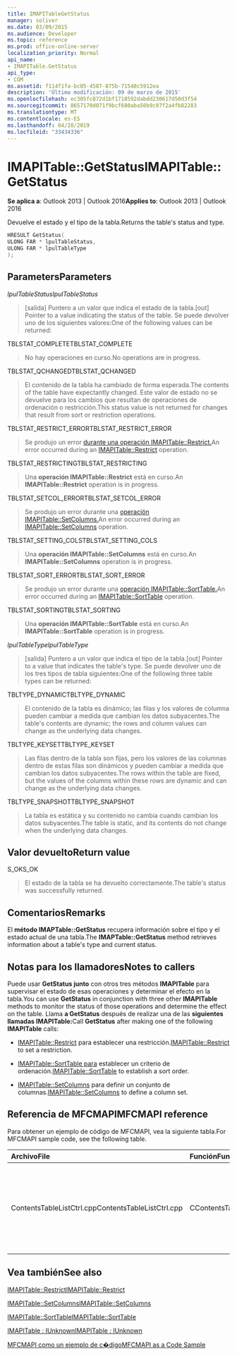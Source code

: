 ```yaml
---
title: IMAPITableGetStatus
manager: soliver
ms.date: 03/09/2015
ms.audience: Developer
ms.topic: reference
ms.prod: office-online-server
localization_priority: Normal
api_name:
- IMAPITable.GetStatus
api_type:
- COM
ms.assetid: f114f1fa-bc05-4587-875b-71548c5912ea
description: 'Última modificación: 09 de marzo de 2015'
ms.openlocfilehash: ec305fc872d1bf1718592dabdd230617d50d3f54
ms.sourcegitcommit: 8657170d071f9bcf680aba50b9c07f2a4fb82283
ms.translationtype: MT
ms.contentlocale: es-ES
ms.lasthandoff: 04/28/2019
ms.locfileid: "33434336"
---
```

# <a name="imapitablegetstatus"></a><span data-ttu-id="77ca3-103">IMAPITable::GetStatus</span><span class="sxs-lookup"><span data-stu-id="77ca3-103">IMAPITable::GetStatus</span></span>

  
  
<span data-ttu-id="77ca3-104">**Se aplica a**: Outlook 2013 | Outlook 2016</span><span class="sxs-lookup"><span data-stu-id="77ca3-104">**Applies to**: Outlook 2013 | Outlook 2016</span></span> 
  
<span data-ttu-id="77ca3-105">Devuelve el estado y el tipo de la tabla.</span><span class="sxs-lookup"><span data-stu-id="77ca3-105">Returns the table's status and type.</span></span>
  
```cpp
HRESULT GetStatus(
ULONG FAR * lpulTableStatus,
ULONG FAR * lpulTableType
);
```

## <a name="parameters"></a><span data-ttu-id="77ca3-106">Parameters</span><span class="sxs-lookup"><span data-stu-id="77ca3-106">Parameters</span></span>

 <span data-ttu-id="77ca3-107">_lpulTableStatus_</span><span class="sxs-lookup"><span data-stu-id="77ca3-107">_lpulTableStatus_</span></span>
  
> <span data-ttu-id="77ca3-108">[salida] Puntero a un valor que indica el estado de la tabla.</span><span class="sxs-lookup"><span data-stu-id="77ca3-108">[out] Pointer to a value indicating the status of the table.</span></span> <span data-ttu-id="77ca3-109">Se puede devolver uno de los siguientes valores:</span><span class="sxs-lookup"><span data-stu-id="77ca3-109">One of the following values can be returned:</span></span>
    
<span data-ttu-id="77ca3-110">TBLSTAT_COMPLETE</span><span class="sxs-lookup"><span data-stu-id="77ca3-110">TBLSTAT_COMPLETE</span></span> 
  
> <span data-ttu-id="77ca3-111">No hay operaciones en curso.</span><span class="sxs-lookup"><span data-stu-id="77ca3-111">No operations are in progress.</span></span>
    
<span data-ttu-id="77ca3-112">TBLSTAT_QCHANGED</span><span class="sxs-lookup"><span data-stu-id="77ca3-112">TBLSTAT_QCHANGED</span></span> 
  
> <span data-ttu-id="77ca3-113">El contenido de la tabla ha cambiado de forma esperada.</span><span class="sxs-lookup"><span data-stu-id="77ca3-113">The contents of the table have expectantly changed.</span></span> <span data-ttu-id="77ca3-114">Este valor de estado no se devuelve para los cambios que resultan de operaciones de ordenación o restricción.</span><span class="sxs-lookup"><span data-stu-id="77ca3-114">This status value is not returned for changes that result from sort or restriction operations.</span></span>
    
<span data-ttu-id="77ca3-115">TBLSTAT_RESTRICT_ERROR</span><span class="sxs-lookup"><span data-stu-id="77ca3-115">TBLSTAT_RESTRICT_ERROR</span></span> 
  
> <span data-ttu-id="77ca3-116">Se produjo un error [durante una operación IMAPITable::Restrict.](imapitable-restrict.md)</span><span class="sxs-lookup"><span data-stu-id="77ca3-116">An error occurred during an [IMAPITable::Restrict](imapitable-restrict.md) operation.</span></span> 
    
<span data-ttu-id="77ca3-117">TBLSTAT_RESTRICTING</span><span class="sxs-lookup"><span data-stu-id="77ca3-117">TBLSTAT_RESTRICTING</span></span> 
  
> <span data-ttu-id="77ca3-118">Una **operación IMAPITable::Restrict** está en curso.</span><span class="sxs-lookup"><span data-stu-id="77ca3-118">An **IMAPITable::Restrict** operation is in progress.</span></span> 
    
<span data-ttu-id="77ca3-119">TBLSTAT_SETCOL_ERROR</span><span class="sxs-lookup"><span data-stu-id="77ca3-119">TBLSTAT_SETCOL_ERROR</span></span> 
  
> <span data-ttu-id="77ca3-120">Se produjo un error durante una [operación IMAPITable::SetColumns.](imapitable-setcolumns.md)</span><span class="sxs-lookup"><span data-stu-id="77ca3-120">An error occurred during an [IMAPITable::SetColumns](imapitable-setcolumns.md) operation.</span></span> 
    
<span data-ttu-id="77ca3-121">TBLSTAT_SETTING_COLS</span><span class="sxs-lookup"><span data-stu-id="77ca3-121">TBLSTAT_SETTING_COLS</span></span> 
  
> <span data-ttu-id="77ca3-122">Una **operación IMAPITable::SetColumns** está en curso.</span><span class="sxs-lookup"><span data-stu-id="77ca3-122">An **IMAPITable::SetColumns** operation is in progress.</span></span> 
    
<span data-ttu-id="77ca3-123">TBLSTAT_SORT_ERROR</span><span class="sxs-lookup"><span data-stu-id="77ca3-123">TBLSTAT_SORT_ERROR</span></span> 
  
> <span data-ttu-id="77ca3-124">Se produjo un error durante una [operación IMAPITable::SortTable.](imapitable-sorttable.md)</span><span class="sxs-lookup"><span data-stu-id="77ca3-124">An error occurred during an [IMAPITable::SortTable](imapitable-sorttable.md) operation.</span></span> 
    
<span data-ttu-id="77ca3-125">TBLSTAT_SORTING</span><span class="sxs-lookup"><span data-stu-id="77ca3-125">TBLSTAT_SORTING</span></span> 
  
> <span data-ttu-id="77ca3-126">Una **operación IMAPITable::SortTable** está en curso.</span><span class="sxs-lookup"><span data-stu-id="77ca3-126">An **IMAPITable::SortTable** operation is in progress.</span></span> 
    
 <span data-ttu-id="77ca3-127">_lpulTableType_</span><span class="sxs-lookup"><span data-stu-id="77ca3-127">_lpulTableType_</span></span>
  
> <span data-ttu-id="77ca3-128">[salida] Puntero a un valor que indica el tipo de la tabla.</span><span class="sxs-lookup"><span data-stu-id="77ca3-128">[out] Pointer to a value that indicates the table's type.</span></span> <span data-ttu-id="77ca3-129">Se puede devolver uno de los tres tipos de tabla siguientes:</span><span class="sxs-lookup"><span data-stu-id="77ca3-129">One of the following three table types can be returned:</span></span>
    
<span data-ttu-id="77ca3-130">TBLTYPE_DYNAMIC</span><span class="sxs-lookup"><span data-stu-id="77ca3-130">TBLTYPE_DYNAMIC</span></span> 
  
> <span data-ttu-id="77ca3-131">El contenido de la tabla es dinámico; las filas y los valores de columna pueden cambiar a medida que cambian los datos subyacentes.</span><span class="sxs-lookup"><span data-stu-id="77ca3-131">The table's contents are dynamic; the rows and column values can change as the underlying data changes.</span></span>
    
<span data-ttu-id="77ca3-132">TBLTYPE_KEYSET</span><span class="sxs-lookup"><span data-stu-id="77ca3-132">TBLTYPE_KEYSET</span></span> 
  
> <span data-ttu-id="77ca3-133">Las filas dentro de la tabla son fijas, pero los valores de las columnas dentro de estas filas son dinámicos y pueden cambiar a medida que cambian los datos subyacentes.</span><span class="sxs-lookup"><span data-stu-id="77ca3-133">The rows within the table are fixed, but the values of the columns within these rows are dynamic and can change as the underlying data changes.</span></span>
    
<span data-ttu-id="77ca3-134">TBLTYPE_SNAPSHOT</span><span class="sxs-lookup"><span data-stu-id="77ca3-134">TBLTYPE_SNAPSHOT</span></span> 
  
> <span data-ttu-id="77ca3-135">La tabla es estática y su contenido no cambia cuando cambian los datos subyacentes.</span><span class="sxs-lookup"><span data-stu-id="77ca3-135">The table is static, and its contents do not change when the underlying data changes.</span></span>
    
## <a name="return-value"></a><span data-ttu-id="77ca3-136">Valor devuelto</span><span class="sxs-lookup"><span data-stu-id="77ca3-136">Return value</span></span>

<span data-ttu-id="77ca3-137">S_OK</span><span class="sxs-lookup"><span data-stu-id="77ca3-137">S_OK</span></span> 
  
> <span data-ttu-id="77ca3-138">El estado de la tabla se ha devuelto correctamente.</span><span class="sxs-lookup"><span data-stu-id="77ca3-138">The table's status was successfully returned.</span></span>
    
## <a name="remarks"></a><span data-ttu-id="77ca3-139">Comentarios</span><span class="sxs-lookup"><span data-stu-id="77ca3-139">Remarks</span></span>

<span data-ttu-id="77ca3-140">El **método IMAPTable::GetStatus** recupera información sobre el tipo y el estado actual de una tabla.</span><span class="sxs-lookup"><span data-stu-id="77ca3-140">The **IMAPTable::GetStatus** method retrieves information about a table's type and current status.</span></span> 
  
## <a name="notes-to-callers"></a><span data-ttu-id="77ca3-141">Notas para los llamadores</span><span class="sxs-lookup"><span data-stu-id="77ca3-141">Notes to callers</span></span>

<span data-ttu-id="77ca3-142">Puede usar **GetStatus junto** con otros tres métodos **IMAPITable** para supervisar el estado de esas operaciones y determinar el efecto en la tabla.</span><span class="sxs-lookup"><span data-stu-id="77ca3-142">You can use **GetStatus** in conjunction with three other **IMAPITable** methods to monitor the status of those operations and determine the effect on the table.</span></span> <span data-ttu-id="77ca3-143">Llama **a GetStatus** después de realizar una de las **siguientes llamadas IMAPITable:**</span><span class="sxs-lookup"><span data-stu-id="77ca3-143">Call **GetStatus** after making one of the following **IMAPITable** calls:</span></span> 
  
- <span data-ttu-id="77ca3-144">[IMAPITable::Restrict](imapitable-restrict.md) para establecer una restricción.</span><span class="sxs-lookup"><span data-stu-id="77ca3-144">[IMAPITable::Restrict](imapitable-restrict.md) to set a restriction.</span></span> 
    
- <span data-ttu-id="77ca3-145">[IMAPITable::SortTable para](imapitable-sorttable.md) establecer un criterio de ordenación.</span><span class="sxs-lookup"><span data-stu-id="77ca3-145">[IMAPITable::SortTable](imapitable-sorttable.md) to establish a sort order.</span></span> 
    
- <span data-ttu-id="77ca3-146">[IMAPITable::SetColumns](imapitable-setcolumns.md) para definir un conjunto de columnas.</span><span class="sxs-lookup"><span data-stu-id="77ca3-146">[IMAPITable::SetColumns](imapitable-setcolumns.md) to define a column set.</span></span> 
    
## <a name="mfcmapi-reference"></a><span data-ttu-id="77ca3-147">Referencia de MFCMAPI</span><span class="sxs-lookup"><span data-stu-id="77ca3-147">MFCMAPI reference</span></span>

<span data-ttu-id="77ca3-148">Para obtener un ejemplo de código de MFCMAPI, vea la siguiente tabla.</span><span class="sxs-lookup"><span data-stu-id="77ca3-148">For MFCMAPI sample code, see the following table.</span></span>
  
|<span data-ttu-id="77ca3-149">**Archivo**</span><span class="sxs-lookup"><span data-stu-id="77ca3-149">**File**</span></span>|<span data-ttu-id="77ca3-150">**Función**</span><span class="sxs-lookup"><span data-stu-id="77ca3-150">**Function**</span></span>|<span data-ttu-id="77ca3-151">**Comentario**</span><span class="sxs-lookup"><span data-stu-id="77ca3-151">**Comment**</span></span>|
|:-----|:-----|:-----|
|<span data-ttu-id="77ca3-152">ContentsTableListCtrl.cpp</span><span class="sxs-lookup"><span data-stu-id="77ca3-152">ContentsTableListCtrl.cpp</span></span>  <br/> |<span data-ttu-id="77ca3-153">CContentsTableListCtrl::GetStatus</span><span class="sxs-lookup"><span data-stu-id="77ca3-153">CContentsTableListCtrl::GetStatus</span></span>  <br/> |<span data-ttu-id="77ca3-154">MFCMAPI usa el **método IMAPITable::GetStatus** para informar del estado de una tabla.</span><span class="sxs-lookup"><span data-stu-id="77ca3-154">MFCMAPI uses the **IMAPITable::GetStatus** method to report the status of a table.</span></span>  <br/> |
   
## <a name="see-also"></a><span data-ttu-id="77ca3-155">Vea también</span><span class="sxs-lookup"><span data-stu-id="77ca3-155">See also</span></span>



[<span data-ttu-id="77ca3-156">IMAPITable::Restrict</span><span class="sxs-lookup"><span data-stu-id="77ca3-156">IMAPITable::Restrict</span></span>](imapitable-restrict.md)
  
[<span data-ttu-id="77ca3-157">IMAPITable::SetColumns</span><span class="sxs-lookup"><span data-stu-id="77ca3-157">IMAPITable::SetColumns</span></span>](imapitable-setcolumns.md)
  
[<span data-ttu-id="77ca3-158">IMAPITable::SortTable</span><span class="sxs-lookup"><span data-stu-id="77ca3-158">IMAPITable::SortTable</span></span>](imapitable-sorttable.md)
  
[<span data-ttu-id="77ca3-159">IMAPITable : IUnknown</span><span class="sxs-lookup"><span data-stu-id="77ca3-159">IMAPITable : IUnknown</span></span>](imapitableiunknown.md)


[<span data-ttu-id="77ca3-160">MFCMAPI como un ejemplo de c�digo</span><span class="sxs-lookup"><span data-stu-id="77ca3-160">MFCMAPI as a Code Sample</span></span>](mfcmapi-as-a-code-sample.md)


